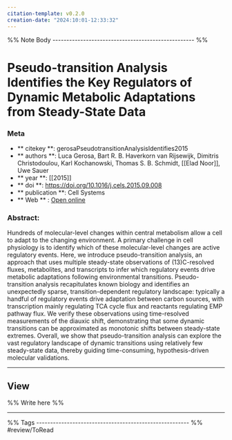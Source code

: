 ```yaml
---
citation-template: v0.2.0
creation-date: "2024:10:01-12:33:32"
---
```


%% Note Body --------------------------------------------------- %%
# Pseudo-transition Analysis Identifies the Key Regulators of Dynamic Metabolic Adaptations from Steady-State Data

### Meta
- ** citekey **: gerosaPseudotransitionAnalysisIdentifies2015
- ** authors **: Luca Gerosa, Bart R. B. Haverkorn van Rijsewijk, Dimitris Christodoulou, Karl Kochanowski, Thomas S. B. Schmidt, [[Elad Noor]], Uwe Sauer
- ** year **: [[2015]]
- ** doi **: https://doi.org/10.1016/j.cels.2015.09.008
- ** publication **: Cell Systems
- ** Web ** : [Open online]()


### Abstract:
Hundreds of molecular-level changes within central metabolism allow a cell to adapt to the changing environment. A primary challenge in cell physiology is to identify which of these molecular-level changes are active regulatory events. Here, we introduce pseudo-transition analysis, an approach that uses multiple steady-state observations of (13)C-resolved fluxes, metabolites, and transcripts to infer which regulatory events drive metabolic adaptations following environmental transitions. Pseudo-transition analysis recapitulates known biology and identifies an unexpectedly sparse, transition-dependent regulatory landscape: typically a handful of regulatory events drive adaptation between carbon sources, with transcription mainly regulating TCA cycle flux and reactants regulating EMP pathway flux. We verify these observations using time-resolved measurements of the diauxic shift, demonstrating that some dynamic transitions can be approximated as monotonic shifts between steady-state extremes. Overall, we show that pseudo-transition analysis can explore the vast regulatory landscape of dynamic transitions using relatively few steady-state data, thereby guiding time-consuming, hypothesis-driven molecular validations.

___

## View

%% Write here %%





___
%% Tags  ------------------------------------------------------- %%
#review/ToRead